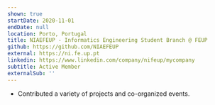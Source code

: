 ```yaml
---
shown: true
startDate: 2020-11-01
endDate: null
location: Porto, Portugal
title: NIAEFEUP - Informatics Engineering Student Branch @ FEUP
github: https://github.com/NIAEFEUP
external: https://ni.fe.up.pt
linkedin: https://www.linkedin.com/company/nifeup/mycompany
subtitle: Active Member
externalSub: ''
---
```


- Contributed a variety of projects and co-organized events.
